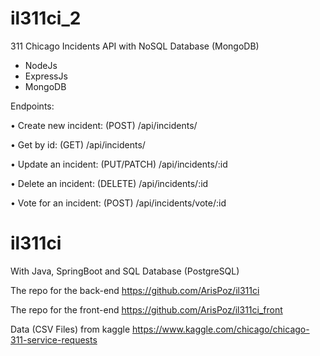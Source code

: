 # il311ci_2
311 Chicago Incidents API with NoSQL Database (MongoDB)

* NodeJs
* ExpressJs
* MongoDB

Endpoints:

•  Create new incident:   (POST) /api/incidents/

•  Get by id:             (GET) /api/incidents/

•  Update an incident:    (PUT/PATCH) /api/incidents/:id

•  Delete an incident:    (DELETE) /api/incidents/:id

•  Vote for an incident:  (POST) /api/incidents/vote/:id


# il311ci
With Java, SpringBoot and SQL Database (PostgreSQL)

The repo for the back-end  https://github.com/ArisPoz/il311ci

The repo for the front-end https://github.com/ArisPoz/il311ci_front

Data (CSV Files) from kaggle https://www.kaggle.com/chicago/chicago-311-service-requests
